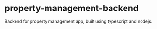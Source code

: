 # property-management-backend

Backend for property management app, built using typescript and nodejs.
